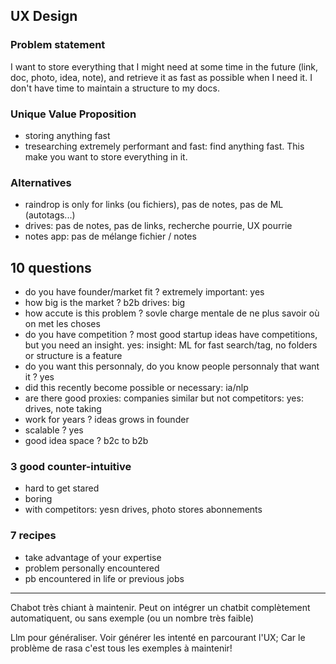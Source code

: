 ## UX Design


### Problem statement

I want to store everything that I might need at some time in the future (link, doc, photo, idea, note), and retrieve it as fast as possible when I need it. I don't have time to maintain a structure to my docs.


### Unique Value Proposition

* storing anything fast
* tresearching extremely performant and fast: find anything fast. This make you want to store everything in it.

### Alternatives

* raindrop is only for links (ou fichiers), pas de notes, pas de ML (autotags...)
* drives: pas de notes, pas de links, recherche pourrie, UX pourrie
* notes app: pas de mélange fichier / notes





## 10 questions

* do you have founder/market fit ? extremely important: yes
* how big is the market ? b2b drives: big
* how accute is this problem ? sovle charge mentale de ne plus savoir où on met les choses
* do you have competition ? most good startup ideas have competitions, but you need an insight. yes: insight: ML for fast search/tag, no folders or structure is a feature
* do you want this personnaly, do you know people personnaly that want it ? yes
* did this recently become possible or necessary: ia/nlp
* are there good proxies: companies similar but not competitors: yes: drives, note taking
* work for years ? ideas grows in founder
* scalable ? yes
* good idea space ? b2c to b2b

### 3 good counter-intuitive
* hard to get stared
* boring
* with competitors: yesn drives, photo stores abonnements

### 7 recipes

* take advantage of your expertise
* problem personally encountered
* pb encountered in life or previous jobs




-------
Chabot très chiant à maintenir. Peut on intégrer un chatbit complètement automatiquent, ou sans exemple (ou un nombre très faible)

Llm pour généraliser. Voir générer les intenté en parcourant l'UX;
Car le problème de rasa c'est tous les exemples à maintenir!